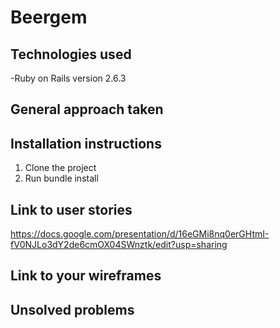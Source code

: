 # Beergem

## Technologies used
-Ruby on Rails version 2.6.3

## General approach taken


## Installation instructions
1. Clone the project
2. Run bundle install

## Link to user stories
https://docs.google.com/presentation/d/16eGMi8nq0erGHtmI-fV0NJLo3dY2de6cmOX04SWnztk/edit?usp=sharing

## Link to your wireframes


## Unsolved problems

